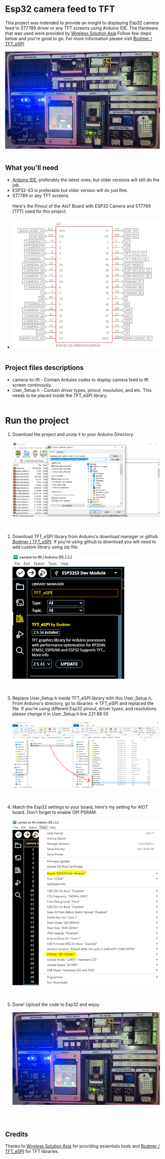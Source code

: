 # Esp32 camera feed to TFT
This project was indended to provide an insight to displaying Esp32 camera feed to ST7789 driver or any TFT screens using Arduino IDE. The Hardware that was used were provided by [Wireless Solution Asia](https://wirelesssolution.asia/) Follow few steps below and you're good to go. For more information please visit [Bodmer / TFT_eSPI](https://github.com/Bodmer/TFT_eSPI/blob/master/README.md)<br/> <br/>
![alt_text](/images-for-readme/AIOT.PNG)
<br/> <br/>
## What you'll need
- [Arduino IDE](https://www.arduino.cc/en/software), preferably the latest ones, but older versions will still do the job.
- ESP32-S3 is preferable but older version will do just fine.
- ST7789 or any TFT screens <br/> <br/>
  Here's the Pinout of the AIoT Board with ESP32 Camera and ST7789 (TFT) used for this project. <br/> <br/>
- ![alt_text](/images-for-readme/pinout.PNG)
 <br/> <br/>
## Project files descriptions
- camera-to-tft - Contain Arduino codes to display camera feed to tft screen continously.
- User_Setup.h - Contain driver types, pinout, resolution, and etc. This needs to be placed inside the TFT_eSPI library.  <br/> <br/>
 # Run the project
1. Download the project and unzip it to your Arduino Directory. <br/> <br/>
![alt_text](/images-for-readme/download_directory.PNG)
 <br/> <br/> <br/> <br/>
2. Download TFT_eSPI library from Arduino's download manager or github [Bodmer / TFT_eSPI](https://github.com/Bodmer/TFT_eSPI/blob/master/README.md). If you're using github to download you will need to add custom library using zip file.<br/> <br/>
![alt_text](/images-for-readme/library_manager.PNG)
 <br/> <br/><br/> <br/>
4. Replace User_Setup.h inside TFT_eSPI library with this User_Setup.h. From Arduino's directory, go to libraries -> TFT_eSPI and replaced the file.
If you're using different Esp32 pinout, driver types, and resolutions please change it in User_Setup.h line 221 88 55  <br/> <br/>
![alt_text](/images-for-readme/replace.PNG)
 <br/> <br/> <br/> <br/>
5. Match the Esp32 settings to your board, here's my setting for AIOT board. Don't forget to enable OPI PSRAM.  <br/> <br/>
 ![alt_text](/images-for-readme/esp_setup.PNG)
 <br/> <br/> <br/> <br/>
6. Done! Upload the code to Esp32 and enjoy  <br/> <br/>
![alt_text](/images-for-readme/AIOT.PNG)
 <br/> <br/> <br/> <br/>
## Credits
Thanks to [Wireless Solution Asia](https://wirelesssolution.asia/) for providing essentials tools and [Bodmer / TFT_eSPI](https://github.com/Bodmer/TFT_eSPI/blob/master/README.md) for TFT libraries.
